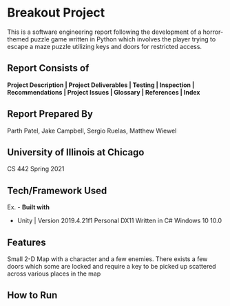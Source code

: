 # Breakout Project
This is a software engineering report following the development of a horror-themed puzzle game written in Python which involves the player trying to escape
a maze puzzle utilizing keys and doors for restricted access.

## Report Consists of
<b> Project Description | Project Deliverables | Testing | Inspection | Recommendations | Project Issues | Glossary | References | Index </b>

## Report Prepared By
Parth Patel, Jake Campbell, Sergio Ruelas, Matthew Wiewel

## University of Illinois at Chicago
CS 442 Spring 2021

## Tech/Framework Used
Ex. -
<b>Built with</b>
- Unity | Version 2019.4.21f1 Personal
DX11
Written in C#
Windows 10 10.0

## Features
Small 2-D Map with a character and a few enemies. There exists a few doors which some are locked and require a key to be picked up scattered across various places in the map


## How to Run
